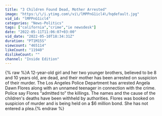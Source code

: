 ```yaml
---
title: "3 Children Found Dead, Mother Arrested"
image: "https:\/\/i.ytimg.com\/vi\/lMPPnG1icl4\/hqdefault.jpg"
vid_id: "lMPPnG1icl4"
categories: "News-Politics"
tags: ["california","crime","ie newsdesk"]
date: "2022-05-11T11:06:07+03:00"
vid_date: "2022-05-10T18:34:31Z"
duration: "PT1M15S"
viewcount: "465114"
likeCount: "11940"
dislikeCount: ""
channel: "Inside Edition"
---
```

{% raw %}A 12-year-old girl and her two younger brothers, believed to be 8 and 10 years old, are dead, and their mother has been arrested on suspicion of their murder. The Los Angeles Police Department has arrested Angela Dawn Flores along with an unnamed teenager in connection with the crime. Police say Flores “admitted to” the killings. The names and the cause of the children's deaths have been withheld by authorities. Flores was booked on suspicion of murder and is being held on a $6 million bond. She has not entered a plea.{% endraw %}
